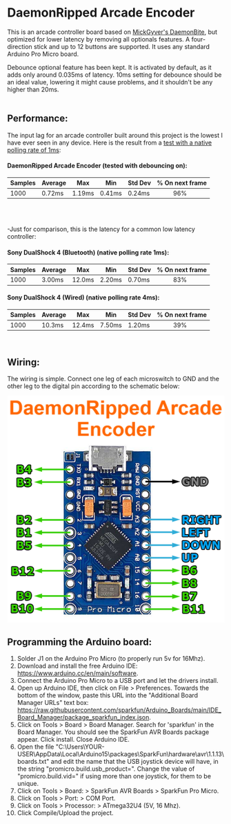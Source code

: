 # DaemonRipped Arcade Encoder
This is an arcade controller board based on [MickGyver's DaemonBite](https://github.com/MickGyver/DaemonBite-Arcade-Encoder), but optimized for lower latency by removing all optionals features. A four-direction stick and up to 12 buttons are supported. It uses any standard Arduino Pro Micro board.  

Debounce optional feature has been kept. It is activated by default, as it adds only around 0.035ms of latency. 10ms setting for debounce should be an ideal value, lowering it might cause problems, and it shouldn't be any higher than 20ms.  
<br />
## Performance:
The input lag for an arcade controller built around this project is the lowest I have ever seen in any device. Here is the result from a [test with a native polling rate of 1ms](https://inputlag.science/controller/methodology):  

#### DaemonRipped Arcade Encoder (tested with debouncing on):
| Samples | Average | Max | Min | Std Dev | % On next frame |
| ------ | ------ | ------ | ------ | ------ | ------ | 
| 1000 | 0.72ms | 1.19ms | 0.41ms | 0.24ms | &nbsp; &nbsp; &nbsp; &nbsp; &nbsp; 96% |  

<br />  
<br /> 

-Just for comparison, this is the latency for a common low latency controller:
#### Sony DualShock 4 (Bluetooth) (native polling rate 1ms):
| Samples | Average | Max | Min | Std Dev | % On next frame |
| ------ | ------ | ------ | ------ | ------ | ------ |
| 1000 | 3.00ms | 12.0ms | 2.20ms | 0.70ms | &nbsp; &nbsp; &nbsp; &nbsp; &nbsp; 83% |  


#### Sony DualShock 4 (Wired) (native polling rate 4ms):
| Samples | Average | Max | Min | Std Dev | % On next frame | 
| ------ | ------ | ------ | ------ | ------ | ------ |
| 1000 | 10.3ms | 12.4ms | 7.50ms | 1.20ms | &nbsp; &nbsp; &nbsp; &nbsp; &nbsp; 39% |  

<br />  

## Wiring:  
The wiring is simple. Connect one leg of each microswitch to GND and the other leg to the digital pin according to the schematic below:  

![Assemble1](images/daemonbite-arcade-encoder-wiring.png)
<br />
## Programming the Arduino board:  
1. Solder J1 on the Arduino Pro Micro (to properly run 5v for 16Mhz).
2. Download and install the free Arduino IDE: https://www.arduino.cc/en/main/software.
3. Connect the Arduino Pro Micro to a USB port and let the drivers install.
4. Open up Arduino IDE, then click on File > Preferences. Towards the bottom of the window, paste this URL into the "Additional Board Manager URLs" text box: https://raw.githubusercontent.com/sparkfun/Arduino_Boards/main/IDE_Board_Manager/package_sparkfun_index.json.
5. Click on Tools > Board > Board Manager. Search for 'sparkfun' in the Board Manager. You should see the SparkFun AVR Boards package appear. Click install. Close Arduino IDE.
6. Open the file "C:\Users\YOUR-USER\AppData\Local\Arduino15\packages\SparkFun\hardware\avr\1.1.13\boards.txt" and edit the name that the USB joystick device will have, in the string "promicro.build.usb_product=". Change the value of "promicro.build.vid=" if using more than one joystick, for them to be unique.
7. Click on Tools > Board: > SparkFun AVR Boards > SparkFun Pro Micro.
8. Click on Tools > Port: > COM Port.
9. Click on Tools > Processor: > ATmega32U4 (5V, 16 Mhz).
10. Click Compile/Upload the project.
